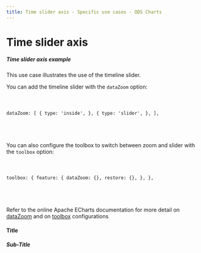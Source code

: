 ```yaml
---
title: Time slider axis - Specific use cases - ODS Charts
---
```


<div class="title-bar">
  <div class="container-xxl">
    <h1 class="display-1">Time slider axis</h1>
  </div>
</div>
<div class="container-xxl pt-3">
  <div class="card w-100">
    <div class="card-body">
      <h5 class="card-title">Time slider axis example</h5>
      <p class="card-text">This use case illustrates the use of the timeline slider.</p>
      <p class="card-text">
        You can add the timeline slider with the <code>dataZoom</code> option:
        <code>
          <pre>

dataZoom: [
{
type: 'inside',
},
{
type: 'slider',
},
],

</pre>
</code>
</p>
<p class="card-text">
You can also configure the toolbox to switch between zoom and slider with the <code>toolbox</code> option:
        <code>
          <pre>

toolbox: {
feature: {
dataZoom: {},
restore: {},
},
},

</pre>
</code>
</p>
<p class="card-text">
Refer to the online Apache ECharts documentation for more detail on <a href="https://echarts.apache.org/en/option.html#dataZoom" target="_blank">dataZoom</a> and on <a href="https://echarts.apache.org/en/option.html#toolbox.feature" target="_blank">toolbox</a>
configurations
</p>
      <div id="htmlId">
        <div class="border border-subtle position-relative">
          <div class="chart_title">
            <h4 class="display-4 mx-3 mb-1 mt-3">Title</h4>
            <h5 class="display-5 mx-3 mb-1 mt-0">Sub-Title</h5>
          </div>
          <div id="barLine_holder">
            <div id="barLine_chart" style="width: 100%; height: 50vh" class="position-relative"></div>
          </div>
          <div id="barLine_legend"></div>
        </div>
      </div>
      <script>
        addViewCode();
      </script>
    </div>

  </div>
  <script id="codeId">
    ///////////////////////////////////////////////////
    // Used data
    ///////////////////////////////////////////////////

    let base = +new Date(1988, 9, 3);
    let oneDay = 24 * 3600 * 1000;
    let data = [[base, Math.random() * 300]];
    for (let i = 1; i < 20000; i++) {
      let now = new Date((base += oneDay));
      data.push([+now, Math.round((Math.random() - 0.5) * 20 + data[i - 1][1])]);
    }

    // Data to be displayed
    var dataOptions = {
      xAxis: {
        type: 'time',
      },
      yAxis: {
        type: 'value',
      },
      toolbox: {
        feature: {
          dataZoom: {},
          restore: {},
        },
      },
      dataZoom: [
        {
          type: 'inside',
        },
        {
          type: 'slider',
        },
      ],
      series: [
        {
          name: 'Fake Data',
          type: 'line',
          smooth: true,
          symbol: 'none',
          areaStyle: {},
          data: data,
        },
      ],
    };

    ///////////////////////////////////////////////////
    // ODS Charts
    ///////////////////////////////////////////////////
    // Build the theme
    var themeManager = ODSCharts.getThemeManager();
    echarts.registerTheme(themeManager.name, themeManager.theme);

    // Get the chart holder and initiate it with the generated theme
    var div = document.getElementById('barLine_chart');
    var myChart = echarts.init(div, themeManager.name, {
      renderer: 'svg',
    });

    // Set the data to be displayed.
    themeManager.setDataOptions(dataOptions);
    // Register the externalization of the legend.
    themeManager.externalizeLegends(myChart, '#barLine_legend');
    // Manage window size changed
    themeManager.manageChartResize(myChart, 'barLine_chart');
    // Register the externalization of the tooltip/popup and use the second parameter as specified in https://charts.unified-design-system.orange.com/0.2/api/classes/odschartspopoverdefinition to change the popup value (cf https://charts.unified-design-system.orange.com/0.2/api/classes/odschartspopoverdefinition#getPopupContentValue)
    themeManager.externalizePopover();
    // Observe dark / light mode changes
    themeManager.manageThemeObserver(myChart);
    // Display the chart using the configured theme and data.
    myChart.setOption(themeManager.getChartOptions());

  </script>
</div>

